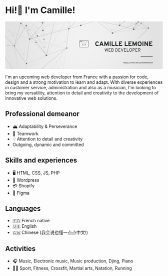 # Hi!👋 I'm Camille! 
![I am GitHub Readme Generator's creato](/Banner.png)

I'm an upcoming web developer from France with a passion for code, design and a strong motivation to learn and adapt. With diverse experiences in customer service, administration and also as a musician, I'm looking to bring my versatility, attention to detail and creativity to the development of innovative web solutions.  

## Professional demeanor

* 🏔 Adaptability & Perseverance
* 🤝 Teamwork
* 💡 Attention to detail and creativity
* Outgoing, dynamic and committed

## Skills and experiences 

* 🖥 HTML, CSS, JS, PHP
* 📝 Wordpress
* 💳 Shopify 
* 📐 Figma

## Languages

* 🇫🇷 French native
* 🇺🇸 English
* 🇨🇳 Chinese (我会说也懂一点点中文!)

## Activities 

* 🎧 Music, Electronic music, Music production, Djing, Piano
* 🏋️‍♂️ Sport, Fitness, Crossfit, Martial arts, Natation, Running


<!--
**CamilleLem/CamilleLem** is a ✨ _special_ ✨ repository because its `README.md` (this file) appears on your GitHub profile.

Here are some ideas to get you started:

- 🔭 I’m currently working on ...
- 🌱 I’m currently learning ...
- 👯 I’m looking to collaborate on ...
- 🤔 I’m looking for help with ...
- 💬 Ask me about ...
- 📫 How to reach me: ...
- 😄 Pronouns: ...
- ⚡ Fun fact: ...
-->
